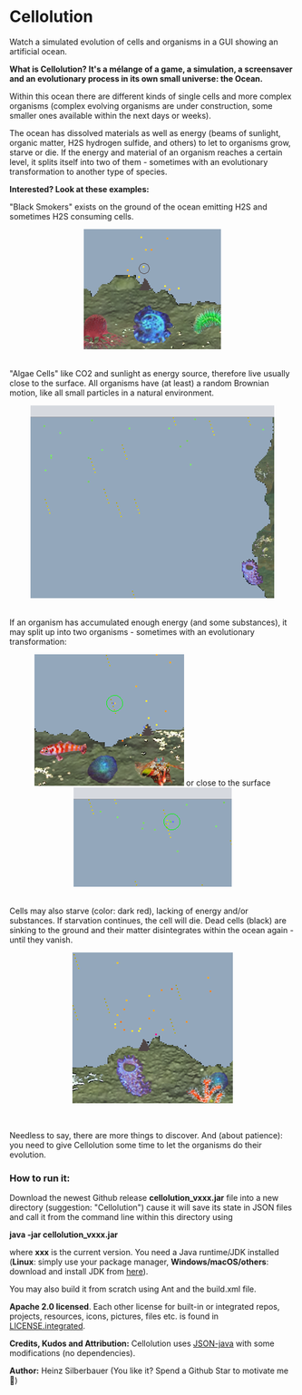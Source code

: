 # Cellolution

Watch a simulated evolution of cells and organisms in a GUI showing an artificial ocean.

**What is Cellolution? It's a mélange of a game, a simulation, a screensaver and an evolutionary process in its own small universe: the Ocean.**

Within this ocean there are different kinds of single cells and more complex organisms (complex evolving organisms are under construction, some smaller ones available within the next days or weeks).

The ocean has dissolved materials as well as energy (beams of sunlight, organic matter, H2S hydrogen sulfide, and others) to let to organisms grow, starve or die. If the energy and material of an organism reaches a certain level, it splits itself into two of them - sometimes with an evolutionary transformation to another type of species.

**Interested? Look at these examples:**

"Black Smokers"  exists on the ground of the ocean emitting H2S and sometimes H2S consuming cells. 
<p align="center">
  	<img src="https://github.com/openworld42/Cellolution/blob/main/readme.images/Screenshot_Smoker1.png?raw=true" title="Black Smoker">
</p>


<br/>"Algae Cells" like CO2 and sunlight as energy source, therefore live usually close to the surface. All organisms have (at least) a random Brownian motion, like all small particles in a natural environment.
<p align="center">
  	<img src="https://github.com/openworld42/Cellolution/blob/main/readme.images/Screenshot_AlgaeCells1.png?raw=true" title="Algae Cells">
</p>


<br/>If an organism has accumulated enough energy (and some substances), it may split up into two organisms - sometimes with an evolutionary transformation: 
<p align="center">
  	<img src="https://github.com/openworld42/Cellolution/blob/main/readme.images/Screenshot_Split1.png?raw=true" title="Split 1">   
  	or close to the surface	
  	<img src="https://github.com/openworld42/Cellolution/blob/main/readme.images/Screenshot_Split2.png?raw=true" title="Split 2">
</p>


<br/>
Cells may also starve (color: dark red), lacking of energy and/or substances. If starvation continues, the cell will die. Dead cells (black) are sinking to the ground and their matter disintegrates within the ocean again - until they vanish.
<p align="center">
  	<img src="https://github.com/openworld42/Cellolution/blob/main/readme.images/Screenshot_StarveAndDie.png?raw=true" title="Starving and dead cells">
</p>

<br/>

Needless to say, there are more things to discover. And (about patience): you need to give Cellolution some time to let the organisms do their evolution.

### How to run it:
Download the newest Github release **cellolution_vxxx.jar** file into a new directory (suggestion: "Cellolution") cause it will save its state in JSON files and call it from the command line within this directory using

**java -jar cellolution_vxxx.jar**

where **xxx** is the current version. You need a Java runtime/JDK installed (**Linux**: simply use your package manager, **Windows/macOS/others**: download and install JDK from [here](https://openjdk.java.net/)).<br/> 


You may also build it from scratch using Ant and the build.xml file.<br/>

**Apache 2.0 licensed**. Each other license for built-in or integrated repos, projects, resources, icons, pictures, files etc. is found in 
[LICENSE.integrated](https://github.com/openworld42/Cellolution/blob/main/LICENSE.integrated.md). <br/>

**Credits, Kudos and Attribution:** 
Cellolution uses [JSON-java](https://github.com/stleary/JSON-java) with some modifications (no dependencies).

**Author:** Heinz Silberbauer (You like it? Spend a Github Star to motivate me :whale:)





